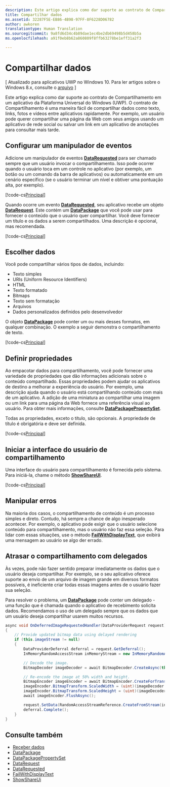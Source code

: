 ```yaml
---
description: Este artigo explica como dar suporte ao contrato de Compartilhamento em um aplicativo da Plataforma Universal do Windows (UWP).
title: Compartilhar dados
ms.assetid: 32287F5E-EB86-4B98-97FF-8F6228D06782
author: awkoren
translationtype: Human Translation
ms.sourcegitcommit: 9a8fd6d34c4b89dae1ec4be2db69498b5d458b5a
ms.openlocfilehash: a91f0eb8b62a860809f8ffb63278be1eff31a2f3

---
```


# Compartilhar dados

\[ Atualizado para aplicativos UWP no Windows 10. Para ler artigos sobre o Windows 8.x, consulte o [arquivo](http://go.microsoft.com/fwlink/p/?linkid=619132) \]

Este artigo explica como dar suporte ao contrato de Compartilhamento em um aplicativo da Plataforma Universal do Windows (UWP). O contrato de Compartilhamento é uma maneira fácil de compartilhar dados como texto, links, fotos e vídeos entre aplicativos rapidamente. Por exemplo, um usuário pode querer compartilhar uma página da Web com seus amigos usando um aplicativo de rede social ou salvar um link em um aplicativo de anotações para consultar mais tarde.

## Configurar um manipulador de eventos

Adicione um manipulador de eventos [**DataRequested**](https://msdn.microsoft.com/library/windows/apps/Windows.ApplicationModel.DataTransfer.DataTransferManager.DataRequested) para ser chamado sempre que um usuário invocar o compartilhamento. Isso pode ocorrer quando o usuário toca em um controle no aplicativo (por exemplo, um botão ou um comando da barra de aplicativos) ou automaticamente em um cenário específico (se o usuário terminar um nível e obtiver uma pontuação alta, por exemplo).

[!code-cs[Principal](./code/share_data/cs/MainPage.xaml.cs#SnippetPrepareToShare)]

Quando ocorre um evento [**DataRequested**](https://msdn.microsoft.com/library/windows/apps/Windows.ApplicationModel.DataTransfer.DataTransferManager.DataRequested), seu aplicativo recebe um objeto [**DataRequest**](https://msdn.microsoft.com/library/windows/apps/Windows.ApplicationModel.DataTransfer.DataRequest). Este contém um [**DataPackage**](https://msdn.microsoft.com/library/windows/apps/Windows.ApplicationModel.DataTransfer.DataPackage) que você pode usar para fornecer o conteúdo que o usuário quer compartilhar. Você deve fornecer um título e os dados a serem compartilhados. Uma descrição é opcional, mas recomendada.

[!code-cs[Principal](./code/share_data/cs/MainPage.xaml.cs#SnippetCreateRequest)]

## Escolher dados

Você pode compartilhar vários tipos de dados, incluindo:

-   Texto simples
-   URIs (Uniform Resource Identifiers)
-   HTML
-   Texto formatado
-   Bitmaps
-   Texto sem formatação
-   Arquivos
-   Dados personalizados definidos pelo desenvolvedor

O objeto [**DataPackage**](https://msdn.microsoft.com/library/windows/apps/Windows.ApplicationModel.DataTransfer.DataPackage) pode conter um ou mais desses formatos, em qualquer combinação. O exemplo a seguir demonstra o compartilhamento de texto.

[!code-cs[Principal](./code/share_data/cs/MainPage.xaml.cs#SnippetSetContent)]

## Definir propriedades

Ao empacotar dados para compartilhamento, você pode fornecer uma variedade de propriedades que dão informações adicionais sobre o conteúdo compartilhado. Essas propriedades podem ajudar os aplicativos de destino a melhorar a experiência do usuário. Por exemplo, uma descrição ajuda quando o usuário está compartilhando conteúdo com mais de um aplicativo. A adição de uma miniatura ao compartilhar uma imagem ou um link para uma página da Web fornece uma referência visual ao usuário. Para obter mais informações, consulte [**DataPackagePropertySet**](https://msdn.microsoft.com/library/windows/apps/Windows.ApplicationModel.DataTransfer.DataPackagePropertySet).

Todas as propriedades, exceto o título, são opcionais. A propriedade de título é obrigatória e deve ser definida.

[!code-cs[Principal](./code/share_data/cs/MainPage.xaml.cs#SnippetSetProperties)]

## Iniciar a interface do usuário de compartilhamento

Uma interface do usuário para compartilhamento é fornecida pelo sistema. Para iniciá-la, chame o método [**ShowShareUI**](https://msdn.microsoft.com/library/windows/apps/Windows.ApplicationModel.DataTransfer.DataTransferManager.ShowShareUI).

[!code-cs[Principal](./code/share_data/cs/MainPage.xaml.cs#SnippetShowUI)]

## Manipular erros

Na maioria dos casos, o compartilhamento de conteúdo é um processo simples e direto. Contudo, há sempre a chance de algo inesperado acontecer. Por exemplo, o aplicativo pode exigir que o usuário selecione conteúdo para compartilhamento, mas o usuário não faz essa seleção. Para lidar com essas situações, use o método [**FailWithDisplayText**](https://msdn.microsoft.com/library/windows/apps/Windows.ApplicationModel.DataTransfer.DataRequest.FailWithDisplayText(System.String)), que exibirá uma mensagem ao usuário se algo der errado.

## Atrasar o compartilhamento com delegados

Às vezes, pode não fazer sentido preparar imediatamente os dados que o usuário deseja compartilhar. Por exemplo, se o seu aplicativo oferece suporte ao envio de um arquivo de imagem grande em diversos formatos possíveis, é ineficiente criar todas essas imagens antes de o usuário fazer sua seleção.

Para resolver o problema, um [**DataPackage**](https://msdn.microsoft.com/library/windows/apps/Windows.ApplicationModel.DataTransfer.DataPackage) pode conter um delegado - uma função que é chamada quando o aplicativo de recebimento solicita dados. Recomendamos o uso de um delegado sempre que os dados que um usuário deseja compartilhar usarem muitos recursos.

<!-- For some reason, this snippet was inline in the WDCML topic. Suggest moving to VS project with rest of snippets. -->
```cs
async void OnDeferredImageRequestedHandler(DataProviderRequest request)
{
    // Provide updated bitmap data using delayed rendering
    if (this.imageStream != null)
    {
        DataProviderDeferral deferral = request.GetDeferral();
        InMemoryRandomAccessStream inMemoryStream = new InMemoryRandomAccessStream();

        // Decode the image.
        BitmapDecoder imageDecoder = await BitmapDecoder.CreateAsync(this.imageStream);

        // Re-encode the image at 50% width and height.
        BitmapEncoder imageEncoder = await BitmapEncoder.CreateForTranscodingAsync(inMemoryStream, imageDecoder);
        imageEncoder.BitmapTransform.ScaledWidth = (uint)(imageDecoder.OrientedPixelHeight * 0.5);
        imageEncoder.BitmapTransform.ScaledHeight = (uint)(imageDecoder.OrientedPixelHeight * 0.5);
        await imageEncoder.FlushAsync();

        request.SetData(RandomAccessStreamReference.CreateFromStream(inMemoryStream));
        deferral.Complete();
    }
}
```

## Consulte também 

* [Receber dados](receive-data.md)
* [DataPackage](https://msdn.microsoft.com/library/windows/apps/windows.applicationmodel.datatransfer.datapackage.aspx)
* [DataPackagePropertySet](https://msdn.microsoft.com/library/windows/apps/windows.applicationmodel.datatransfer.datapackagepropertyset.aspx)
* [DataRequest](https://msdn.microsoft.com/library/windows/apps/windows.applicationmodel.datatransfer.datarequest.aspx)
* [DataRequested](https://msdn.microsoft.com/library/windows/apps/windows.applicationmodel.datatransfer.datatransfermanager.datarequested.aspx)
* [FailWithDisplayText](https://msdn.microsoft.com/library/windows/apps/windows.applicationmodel.datatransfer.datarequest.failwithdisplaytext.aspx)
* [ShowShareUi](https://msdn.microsoft.com/library/windows/apps/windows.applicationmodel.datatransfer.datatransfermanager.showshareui.aspx)
 




<!--HONumber=Jul16_HO1-->


